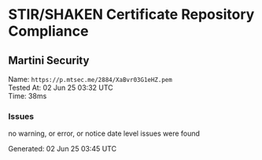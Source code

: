 # STIR/SHAKEN Certificate Repository Compliance

## Martini Security

Name: `https://p.mtsec.me/2884/XaBvr03G1eHZ.pem`\
Tested At: 02 Jun 25 03:32 UTC\
Time: 38ms

### Issues

no warning, or error, or notice date level issues were found

Generated: 02 Jun 25 03:45 UTC